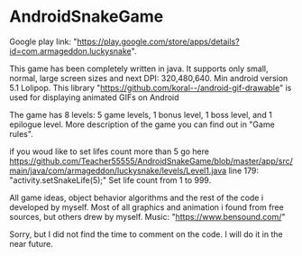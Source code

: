 # AndroidSnakeGame

Google play link: "https://play.google.com/store/apps/details?id=com.armageddon.luckysnake".

This game has been completely written in java. It supports only small, normal, large screen sizes and next DPI: 320,480,640. Min android version 5.1 Lolipop.
This library "https://github.com/koral--/android-gif-drawable" is used for displaying animated GIFs on Android

The game has 8 levels: 5 game levels, 1 bonus level, 1 boss level, and 1 epilogue level. 
More description of the game you can find out in "Game rules".

if you woud like to set lifes count more than 5 go here https://github.com/Teacher55555/AndroidSnakeGame/blob/master/app/src/main/java/com/armageddon/luckysnake/levels/Level1.java
line 179: "activity.setSnakeLife(5);" Set life count from 1 to 999.

All game ideas, object behavior algorithms and the rest of the code i developed by myself.
Most of all graphics and animation i found from free sources, but others drew by myself.
Music: "https://www.bensound.com/"

Sorry, but I did not find the time to comment on the code. I will do it in the near future.
